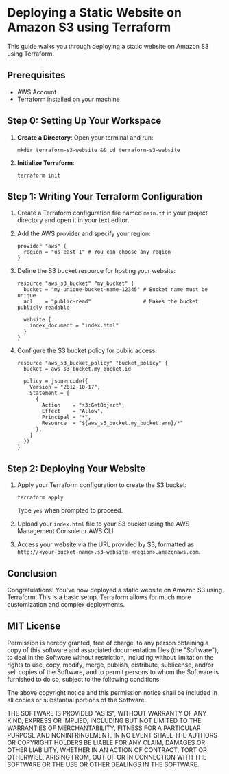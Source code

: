 
# Deploying a Static Website on Amazon S3 using Terraform

This guide walks you through deploying a static website on Amazon S3 using Terraform.

## Prerequisites

- AWS Account
- Terraform installed on your machine

## Step 0: Setting Up Your Workspace

1. **Create a Directory**: Open your terminal and run:
   ```shell
   mkdir terraform-s3-website && cd terraform-s3-website
   ```
   
2. **Initialize Terraform**:
   ```shell
   terraform init
   ```

## Step 1: Writing Your Terraform Configuration

1. Create a Terraform configuration file named `main.tf` in your project directory and open it in your text editor.

2. Add the AWS provider and specify your region:
   ```hcl
   provider "aws" {
     region = "us-east-1" # You can choose any region
   }
   ```

3. Define the S3 bucket resource for hosting your website:
   ```hcl
   resource "aws_s3_bucket" "my_bucket" {
     bucket = "my-unique-bucket-name-12345" # Bucket name must be unique
     acl    = "public-read"                 # Makes the bucket publicly readable

     website {
       index_document = "index.html"
     }
   }
   ```

4. Configure the S3 bucket policy for public access:
   ```hcl
   resource "aws_s3_bucket_policy" "bucket_policy" {
     bucket = aws_s3_bucket.my_bucket.id

     policy = jsonencode({
       Version = "2012-10-17",
       Statement = [
         {
           Action    = "s3:GetObject",
           Effect    = "Allow",
           Principal = "*",
           Resource  = "${aws_s3_bucket.my_bucket.arn}/*"
         },
       ]
     })
   }
   ```

## Step 2: Deploying Your Website

1. Apply your Terraform configuration to create the S3 bucket:
   ```shell
   terraform apply
   ```
   Type `yes` when prompted to proceed.

2. Upload your `index.html` file to your S3 bucket using the AWS Management Console or AWS CLI.

3. Access your website via the URL provided by S3, formatted as `http://<your-bucket-name>.s3-website-<region>.amazonaws.com`.

## Conclusion

Congratulations! You've now deployed a static website on Amazon S3 using Terraform. This is a basic setup. Terraform allows for much more customization and complex deployments.

## MIT License
Permission is hereby granted, free of charge, to any person obtaining a copy of this software and associated documentation files (the "Software"), to deal in the Software without restriction, including without limitation the rights to use, copy, modify, merge, publish, distribute, sublicense, and/or sell copies of the Software, and to permit persons to whom the Software is furnished to do so, subject to the following conditions:

The above copyright notice and this permission notice shall be included in all copies or substantial portions of the Software.

THE SOFTWARE IS PROVIDED "AS IS", WITHOUT WARRANTY OF ANY KIND, EXPRESS OR IMPLIED, INCLUDING BUT NOT LIMITED TO THE WARRANTIES OF MERCHANTABILITY, FITNESS FOR A PARTICULAR PURPOSE AND NONINFRINGEMENT. IN NO EVENT SHALL THE AUTHORS OR COPYRIGHT HOLDERS BE LIABLE FOR ANY CLAIM, DAMAGES OR OTHER LIABILITY, WHETHER IN AN ACTION OF CONTRACT, TORT OR OTHERWISE, ARISING FROM, OUT OF OR IN CONNECTION WITH THE SOFTWARE OR THE USE OR OTHER DEALINGS IN THE SOFTWARE.
